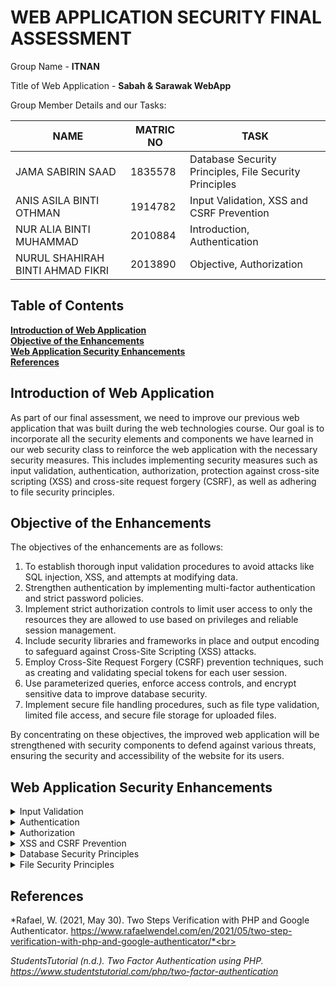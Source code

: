 # WEB APPLICATION SECURITY FINAL ASSESSMENT

Group Name - **ITNAN**<br>

Title of Web Application - **Sabah & Sarawak WebApp**<br>

Group Member Details and our Tasks:

NAME                          |MATRIC NO                      | TASK                    |
-------------------------------|-----------------------------|-----------------------------|
JAMA SABIRIN SAAD         |1835578          |Database Security Principles, File Security Principles |
ANIS ASILA BINTI OTHMAN          |    1914782         |Input Validation, XSS and CSRF Prevention       |
NUR ALIA BINTI MUHAMMAD   |2010884 |Introduction, Authentication  |
NURUL SHAHIRAH BINTI AHMAD FIKRI|2013890  |Objective, Authorization |

## Table of Contents
**[Introduction of Web Application](#introduction-of-web-application)**<br>
**[Objective of the Enhancements](#objective-of-the-enhancements)**<br>
**[Web Application Security Enhancements](#web-application-security-enhancements)**<br>
**[References](#references)**<br>

## Introduction of Web Application

As part of our final assessment, we need to improve our previous web application that was built during the web technologies course. Our goal is to incorporate all the security elements and components we have learned in our web security class to reinforce the web application with the necessary security measures. This includes implementing security measures such as input validation, authentication, authorization, protection against cross-site scripting (XSS) and cross-site request forgery (CSRF), as well as adhering to file security principles.

## Objective of the Enhancements

The objectives of the enhancements are as follows:
  1. To establish thorough input validation procedures to avoid attacks like SQL injection, XSS, and attempts at modifying data.
  2. Strengthen authentication by implementing multi-factor authentication and strict password policies.
  3. Implement strict authorization controls to limit user access to only the resources they are allowed to use based on  privileges  and reliable session management.
  4. Include security libraries and frameworks in place and output encoding to safeguard against Cross-Site Scripting (XSS) attacks.
  5. Employ Cross-Site Request Forgery (CSRF) prevention techniques, such as creating and validating special tokens for each user session.
  6. Use parameterized queries, enforce access controls, and encrypt sensitive data to improve database security.
  7. Implement secure file handling procedures, such as file type validation, limited file access, and secure file storage for uploaded files.

By concentrating on these objectives, the improved web application will be strengthened with security components to defend against various threats, ensuring the security and accessibility of the website for its users.

## Web Application Security Enhancements

<details><summary>Input Validation</summary>

</details>

<details><summary>Authentication</summary>
Based on the files prior to the enhancement, it is evident that the web app lacked authentication implementation. As a result, the web app was insecure and accessible to anyone without tracking or confirming the users' identities. To address this issue, we introduced an authentication function to our web app (files: registerdb.php [for register] & connect.php [for login]). This function assesses whether a subject has the authorization to perform operations on specific objects. To log in, users are required to register their personal information such as name, username, password, and residency. Initially, we designed or reviewed the authentication mechanism to ensure it accurately identifies users and validates their identity using a robust and appropriate process. Additionally, we ensured that the authentication system adheres to industry best practices by not storing the password in plaintext and using a strong hash (file: registerdb.php line 33). Furthermore, we enforce strict password policies to enhance security. This includes setting a minimum password length of 8 characters and implementing minimum password complexity requirements (file: registerlogin.php line 11-25).

</details>

<details><summary>Authorization</summary>

</details>

<details><summary>XSS and CSRF Prevention</summary>
For XSS and CSRF prevention, a couple of measures have been implemented in this web application:
  
1. Implementing CSP: A further layer of protection that aids in the detection and mitigation of specific attack types, such as data injection and cross-site scripting (XSS) assaults. These assaults are used for a variety of purposes, including virus delivery, site defacement, and data theft. The implementation has been done at HTML <meta> tag for same origin policy.

2. CSRF Token: Web attacks called CSRF attacks, which target end users via malicious links, are risky. Attackers can use a variety of methods to send CSRF links, including JavaScript, web pages, forums, blog comments, and social media posts. The user is already logged in when they click the link, which takes them to a dangerous website. This link's objective is to force the user to carry out undesired actions on the website.
 
  
</details> 

<details><summary>Database Security Principles</summary>
To prevent sql injection attacks, the following measures have been implemented in the context of this web application project: 
  
The first step is to avoid accepting single quotation characters and boolean conditions in web applications. This type of attack can be avoided by using input sanitization methods on both the server and client sides. The input sanitization method ensures that special characters in SQL queries are escaped by using the mysqli_real-escape_string function. Second, is modifying the administrator's permitted privileges and monitoring it based on crucial admin permissions such as edit, update, and delete the database. 

</details>
  
<details><summary>File Security Principles</summary>
Below are the security measures taken on the files of the web application
  
1. Clearing the cache : The cache holds temporary data from websites that users visits, and an attacker can access user data stored in the cache, such as login credentials. Clearing the user's browser cache prevents unauthorized users from accessing specific files when they are not logged into the system. When a user logs out of the system, the session and login credentials are deleted. These also prevent attackers from performing forceful browsing to get access to system files and modify them.
  
2. Disable error: If PHP error messages are not disabled in user's browsers, an attacker might attempt to read any sensitive information from the error messages, such as table names if those tables are not present in the database. We may prevent PHP errors from being displayed in user web browsers by altering the apache web server configuration file.

3. Disable directory listing: Listing the files in the directory can lead to a vulnerability. When enabled , it shows the contents of directories without index files. If directory listing is not disabled, attackers can read and edit certain files. One of the steps taken to prevent listing directory files is the implementation of .htaccess file. Another step is setting up the Apache configuration file so that it directs users to authpage.php when they access the web application.

</details>

## References

 *Rafael, W. (2021, May 30). Two Steps Verification with PHP and Google Authenticator. https://www.rafaelwendel.com/en/2021/05/two-step-verification-with-php-and-google-authenticator/*<br>
 
 *StudentsTutorial (n.d.). Two Factor Authentication using PHP. https://www.studentstutorial.com/php/two-factor-authentication*

 

